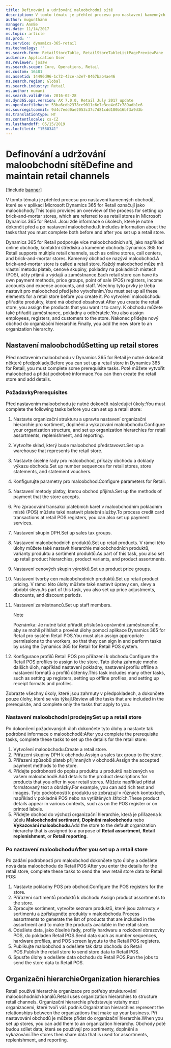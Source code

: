```yaml
---
title: Definování a udržování maloobchodní sítě
description: V tomto tématu je přehled procesu pro nastavení kamenných obchodů, které se v aplikaci Microsoft Dynamics 365 for Retail označují jako maloobchody. Jsou zde informace o úkolech, které je nutné dokončit před a po nastavení maloobchodu.
author: mugunthanm
manager: AnnBe
ms.date: 11/14/2017
ms.topic: article
ms.prod: ''
ms.service: dynamics-365-retail
ms.technology: ''
ms.search.form: RetailStoreTable, RetailStoreTableListPagePreviewPane
audience: Application User
ms.reviewer: josaw
ms.search.scope: Core, Operations, Retail
ms.custom: 16481
ms.assetid: 14496d96-1c72-43ce-a2e7-8467bab4ae46
ms.search.region: Global
ms.search.industry: Retail
ms.author: mumani
ms.search.validFrom: 2016-02-28
ms.dyn365.ops.version: AX 7.0.0, Retail July 2017 update
ms.openlocfilehash: 53ba6cdb2378ce9011c6e7e3ce4e67c789adb1e6
ms.sourcegitcommit: 9d4c7edd0ae2053c37c7d81cdd180b16bf3a9d3b
ms.translationtype: HT
ms.contentlocale: cs-CZ
ms.lasthandoff: 05/15/2019
ms.locfileid: "1560341"
---
```

# <a name="define-and-maintain-retail-channels"></a><span data-ttu-id="88d12-104">Definování a udržování maloobchodní sítě</span><span class="sxs-lookup"><span data-stu-id="88d12-104">Define and maintain retail channels</span></span>

[!include [banner](includes/banner.md)]

<span data-ttu-id="88d12-105">V tomto tématu je přehled procesu pro nastavení kamenných obchodů, které se v aplikaci Microsoft Dynamics 365 for Retail označují jako maloobchody.</span><span class="sxs-lookup"><span data-stu-id="88d12-105">This topic provides an overview of the process for setting up brick-and-mortar stores, which are referred to as retail stores in Microsoft Dynamics 365 for Retail.</span></span> <span data-ttu-id="88d12-106">Jsou zde informace o úkolech, které je nutné dokončit před a po nastavení maloobchodu.</span><span class="sxs-lookup"><span data-stu-id="88d12-106">It includes information about the tasks that you must complete both before and after you set up a retail store.</span></span>

<span data-ttu-id="88d12-107">Dynamics 365 for Retail podporuje více maloobchodních sítí, jako například online obchody, kontaktní střediska a kamenné obchody.</span><span class="sxs-lookup"><span data-stu-id="88d12-107">Dynamics 365 for Retail supports multiple retail channels, such as online stores, call centers, and brick-and-mortar stores.</span></span> <span data-ttu-id="88d12-108">Kamenný obchod se nazývá maloobchod.</span><span class="sxs-lookup"><span data-stu-id="88d12-108">A brick-and-mortar store is called a retail store.</span></span> <span data-ttu-id="88d12-109">Každý maloobchod může mít vlastní metodu plateb, cenové skupiny, pokladny na pokladních místech (POS), účty příjmů a výdajů a zaměstnance.</span><span class="sxs-lookup"><span data-stu-id="88d12-109">Each retail store can have its own payment methods, price groups, point of sale (POS) registers, income accounts and expense accounts, and staff.</span></span> <span data-ttu-id="88d12-110">Všechny tyto prvky je třeba nastavit pro maloobchod před jeho vytvořením.</span><span class="sxs-lookup"><span data-stu-id="88d12-110">You must set up all these elements for a retail store before you create it.</span></span> <span data-ttu-id="88d12-111">Po vytvoření maloobchodu přiřadíte produkty, které má obchod obsahovat.</span><span class="sxs-lookup"><span data-stu-id="88d12-111">After you create the retail store, you assign the products that you want it to carry.</span></span> <span data-ttu-id="88d12-112">K obchodu můžete také přiřadit zaměstnance, pokladny a odběratele.</span><span class="sxs-lookup"><span data-stu-id="88d12-112">You also assign employees, registers, and customers to the store.</span></span> <span data-ttu-id="88d12-113">Nakonec přidejte nový obchod do organizační hierarchie.</span><span class="sxs-lookup"><span data-stu-id="88d12-113">Finally, you add the new store to an organization hierarchy.</span></span>

## <a name="setting-up-retail-stores"></a><span data-ttu-id="88d12-114">Nastavení maloobchodů</span><span class="sxs-lookup"><span data-stu-id="88d12-114">Setting up retail stores</span></span>

<span data-ttu-id="88d12-115">Před nastavením maloobchodu v Dynamics 365 for Retail je nutné dokončit některé předpoklady.</span><span class="sxs-lookup"><span data-stu-id="88d12-115">Before you can set up a retail store in Dynamics 365 for Retail, you must complete some prerequisite tasks.</span></span> <span data-ttu-id="88d12-116">Poté můžete vytvořit maloobchod a přidat podrobné informace.</span><span class="sxs-lookup"><span data-stu-id="88d12-116">You can then create the retail store and add details.</span></span>

### <a name="prerequisites"></a><span data-ttu-id="88d12-117">Požadavky</span><span class="sxs-lookup"><span data-stu-id="88d12-117">Prerequisites</span></span>

<span data-ttu-id="88d12-118">Před nastavením maloobchodu je nutné dokončit následující úkoly:</span><span class="sxs-lookup"><span data-stu-id="88d12-118">You must complete the following tasks before you can set up a retail store:</span></span>

1. <span data-ttu-id="88d12-119">Nastavte organizační strukturu a upravte nastavení organizační hierarchie pro sortiment, doplnění a vykazování maloobchodu.</span><span class="sxs-lookup"><span data-stu-id="88d12-119">Configure your organization structure, and set up organization hierarchies for retail assortments, replenishment, and reporting.</span></span>
2. <span data-ttu-id="88d12-120">Vytvořte sklad, který bude maloobchod představovat.</span><span class="sxs-lookup"><span data-stu-id="88d12-120">Set up a warehouse that represents the retail store.</span></span>
3. <span data-ttu-id="88d12-121">Nastavte číselné řady pro maloobchod, příkazy obchodu a doklady výkazu obchodu.</span><span class="sxs-lookup"><span data-stu-id="88d12-121">Set up number sequences for retail stores, store statements, and statement vouchers.</span></span>
4. <span data-ttu-id="88d12-122">Konfigurujte parametry pro maloobchod.</span><span class="sxs-lookup"><span data-stu-id="88d12-122">Configure parameters for Retail.</span></span>
5. <span data-ttu-id="88d12-123">Nastavení metody platby, kterou obchod přijímá.</span><span class="sxs-lookup"><span data-stu-id="88d12-123">Set up the methods of payment that the store accepts.</span></span>
6. <span data-ttu-id="88d12-124">Pro zpracování transakcí platebních karet v maloobchodním pokladním místě (POS) můžete také nastavit platební služby.</span><span class="sxs-lookup"><span data-stu-id="88d12-124">To process credit card transactions at retail POS registers, you can also set up payment services.</span></span>
7. <span data-ttu-id="88d12-125">Nastavení skupin DPH.</span><span class="sxs-lookup"><span data-stu-id="88d12-125">Set up sales tax groups.</span></span>
8. <span data-ttu-id="88d12-126">Nastavení maloobchodních produktů.</span><span class="sxs-lookup"><span data-stu-id="88d12-126">Set up retail products.</span></span> <span data-ttu-id="88d12-127">V rámci této úlohy můžete také nastavit hierarchie maloobchodních produktů, varianty produktu a sortiment produktů.</span><span class="sxs-lookup"><span data-stu-id="88d12-127">As part of this task, you also set up retail product hierarchies, product variants, and product assortments.</span></span>
9. <span data-ttu-id="88d12-128">Nastavení cenových skupin výrobků.</span><span class="sxs-lookup"><span data-stu-id="88d12-128">Set up product price groups.</span></span>
10. <span data-ttu-id="88d12-129">Nastavení tvorby cen maloobchodních produktů.</span><span class="sxs-lookup"><span data-stu-id="88d12-129">Set up retail product pricing.</span></span> <span data-ttu-id="88d12-130">V rámci této úlohy můžete také nastavit úpravy cen, slevy a období slevy.</span><span class="sxs-lookup"><span data-stu-id="88d12-130">As part of this task, you also set up price adjustments, discounts, and discount periods.</span></span>
11. <span data-ttu-id="88d12-131">Nastavení zaměstnanců.</span><span class="sxs-lookup"><span data-stu-id="88d12-131">Set up staff members.</span></span>

    > [!NOTE]
    > <span data-ttu-id="88d12-132">Poznámka: Je nutné také přiřadit příslušná oprávnění zaměstnancům, aby se mohli přihlásit a provést úlohy pomocí aplikace Dynamics 365 for Retail pro systém Retail POS.</span><span class="sxs-lookup"><span data-stu-id="88d12-132">You must also assign appropriate permissions to the workers, so that they can sign in and perform tasks by using the Dynamics 365 for Retail for Retail POS system.</span></span>

12. <span data-ttu-id="88d12-133">Konfigurace profilů Retail POS pro přiřazení k obchodu.</span><span class="sxs-lookup"><span data-stu-id="88d12-133">Configure the Retail POS profiles to assign to the store.</span></span> <span data-ttu-id="88d12-134">Tato úloha zahrnuje mnoho dalších úloh, například nastavení pokladny, nastavení profilu offline a nastavení formátů a profilů účtenky.</span><span class="sxs-lookup"><span data-stu-id="88d12-134">This task includes many other tasks, such as setting up registers, setting up offline profiles, and setting up receipt formats and profiles.</span></span>

<span data-ttu-id="88d12-135">Zobrazte všechny úkoly, které jsou zahrnuty v předpokladech, a dokončete pouze úlohy, které se vás týkají.</span><span class="sxs-lookup"><span data-stu-id="88d12-135">Review all the tasks that are included in the prerequisite, and complete only the tasks that apply to you.</span></span>

### <a name="set-up-a-retail-store"></a><span data-ttu-id="88d12-136">Nastavení maloobchodní prodejny</span><span class="sxs-lookup"><span data-stu-id="88d12-136">Set up a retail store</span></span>

<span data-ttu-id="88d12-137">Po dokončení požadovaných úloh dokončete tyto úlohy a nastavte tak podrobné informace o maloobchodě:</span><span class="sxs-lookup"><span data-stu-id="88d12-137">After you complete the prerequisite tasks, complete these tasks to set up the details for the retail store:</span></span>

1. <span data-ttu-id="88d12-138">Vytvoření maloobchodu.</span><span class="sxs-lookup"><span data-stu-id="88d12-138">Create a retail store.</span></span>
2. <span data-ttu-id="88d12-139">Přiřazení skupiny DPH k obchodu.</span><span class="sxs-lookup"><span data-stu-id="88d12-139">Assign a sales tax group to the store.</span></span>
3. <span data-ttu-id="88d12-140">Přiřazení způsobů plateb přijímaných v obchodě.</span><span class="sxs-lookup"><span data-stu-id="88d12-140">Assign the accepted payment methods to the store.</span></span>
4. <span data-ttu-id="88d12-141">Přidejte podrobnosti do popisu produktu u produktů nabízených ve vašem maloobchodě.</span><span class="sxs-lookup"><span data-stu-id="88d12-141">Add details to the product descriptions for products that you offer in your retail stores.</span></span> <span data-ttu-id="88d12-142">Můžete například přidat formátovaný text a obrázky.</span><span class="sxs-lookup"><span data-stu-id="88d12-142">For example, you can add rich text and images.</span></span> <span data-ttu-id="88d12-143">Tyto podrobnosti k produktu se zobrazují v různých kontextech, například v pokladně POS nebo na vytištěných štítcích.</span><span class="sxs-lookup"><span data-stu-id="88d12-143">These product details appear in various contexts, such as on the POS register or on printed labels.</span></span>
5. <span data-ttu-id="88d12-144">Přidejte obchod do výchozí organizační hierarchie, která je přiřazena k účelu **Maloobchodní sortiment**, **Doplnění maloobchodu** nebo **Vykazování maloobchodu**.</span><span class="sxs-lookup"><span data-stu-id="88d12-144">Add the store to the default organization hierarchy that is assigned to a purpose of **Retail assortment**, **Retail replenishment**, or **Retail reporting**.</span></span>

### <a name="after-you-set-up-a-retail-store"></a><span data-ttu-id="88d12-145">Po nastavení maloobchodu</span><span class="sxs-lookup"><span data-stu-id="88d12-145">After you set up a retail store</span></span>

<span data-ttu-id="88d12-146">Po zadání podrobností pro maloobchod dokončete tyto úlohy a odešlete nová data maloobchodu do Retail POS:</span><span class="sxs-lookup"><span data-stu-id="88d12-146">After you enter the details for the retail store, complete these tasks to send the new retail store data to Retail POS:</span></span>

1. <span data-ttu-id="88d12-147">Nastavte pokladny POS pro obchod.</span><span class="sxs-lookup"><span data-stu-id="88d12-147">Configure the POS registers for the store.</span></span>
2. <span data-ttu-id="88d12-148">Přiřazení sortimentů produktů k obchodu.</span><span class="sxs-lookup"><span data-stu-id="88d12-148">Assign product assortments to the store.</span></span>
3. <span data-ttu-id="88d12-149">Zpracujte sortiment, vytvořte seznam produktů, které jsou zahrnuty v sortimentu a zpřístupněte produkty v maloobchodu.</span><span class="sxs-lookup"><span data-stu-id="88d12-149">Process assortments to generate the list of products that are included in the assortment and to make the products available in the retail store.</span></span>
4. <span data-ttu-id="88d12-150">Odešlete data, jako číselné řady, profily hardwaru a rozložení obrazovky POS, do pokladen Retail POS.</span><span class="sxs-lookup"><span data-stu-id="88d12-150">Send data such as number sequences, hardware profiles, and POS screen layouts to the Retail POS registers.</span></span>
5. <span data-ttu-id="88d12-151">Publikujte maloobchod a odešlete tak data obchodu do Retail POS.</span><span class="sxs-lookup"><span data-stu-id="88d12-151">Publish the retail store to send store data to Retail POS.</span></span>
6. <span data-ttu-id="88d12-152">Spusťte úlohy a odešlete data obchodu do Retail POS.</span><span class="sxs-lookup"><span data-stu-id="88d12-152">Run the jobs to send the store data to Retail POS.</span></span>

## <a name="organization-hierarchies"></a><span data-ttu-id="88d12-153">Organizační hierarchie</span><span class="sxs-lookup"><span data-stu-id="88d12-153">Organization hierarchies</span></span>

<span data-ttu-id="88d12-154">Retail používá hierarchie organizace pro potřeby strukturování maloobchodních kanálů.</span><span class="sxs-lookup"><span data-stu-id="88d12-154">Retail uses organization hierarchies to structure retail channels.</span></span> <span data-ttu-id="88d12-155">Organizační hierarchie představuje vztahy mezi organizacemi, které tvoří váš podnik.</span><span class="sxs-lookup"><span data-stu-id="88d12-155">Organization hierarchies represent the relationships between the organizations that make up your business.</span></span> <span data-ttu-id="88d12-156">Při nastavování obchodů je můžete přidat do organizační hierarchie.</span><span class="sxs-lookup"><span data-stu-id="88d12-156">When you set up stores, you can add them to an organization hierarchy.</span></span> <span data-ttu-id="88d12-157">Obchody poté budou sdílet data, která se používají pro sortimenty, doplnění a vykazování.</span><span class="sxs-lookup"><span data-stu-id="88d12-157">The stores then share data that is used for assortments, replenishment, and reporting.</span></span>
